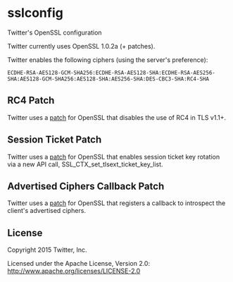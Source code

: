 sslconfig
=========

Twitter's OpenSSL configuration

Twitter currently uses OpenSSL 1.0.2a (+ patches).

Twitter enables the following ciphers (using the server's preference):

```
ECDHE-RSA-AES128-GCM-SHA256:ECDHE-RSA-AES128-SHA:ECDHE-RSA-AES256-SHA:AES128-GCM-SHA256:AES128-SHA:AES256-SHA:DES-CBC3-SHA:RC4-SHA
```

## RC4 Patch

Twitter uses a [patch](patches/openssl_disable_rc4.patch) for OpenSSL that
disables the use of RC4 in TLS v1.1+.

## Session Ticket Patch

Twitter uses a [patch](patches/openssl_session_ticket.patch) for OpenSSL that
enables session ticket key rotation via a new API call, SSL_CTX_set_tlsext_ticket_key_list.

## Advertised Ciphers Callback Patch

Twitter uses a [patch](patches/openssl_set_advertised_ciphers_cb.patch) for OpenSSL that
registers a callback to introspect the client's advertised ciphers.

## License
Copyright 2015 Twitter, Inc.

Licensed under the Apache License, Version 2.0: http://www.apache.org/licenses/LICENSE-2.0

